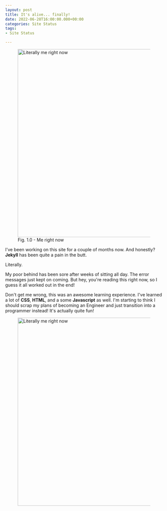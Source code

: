 ```yaml
---
layout: post
title: It's alive... finally!
date: 2022-06-28T16:00:00.000+00:00
categories: Site Status
tags:
- Site Status

---
```

<figure> <img src="https://cdn.discordapp.com/attachments/993410728088305734/993757362487828550/unknown.png" alt="Literally me right now" style="width:600px;"> <figcaption>Fig. 1.0 - Me right now</figcaption> </figure>

I've been working on this site for a couple of months now. And honestly? **Jekyll** has been quite a pain in the butt.

Literally.

My poor behind has been sore after weeks of sitting all day. The error messages just kept on coming. But hey, you're reading this right now, so I guess it all worked out in the end!

Don't get me wrong, this was an awesome learning experience. I've learned a lot of **CSS**, **HTML**, and a some **Javascript** as well. I'm starting to think I should scrap my plans of becoming an Engineer and just transition into a programmer instead! It's actually quite fun!

<figure> <img src="https://cdn.discordapp.com/attachments/993410728088305734/994090844019757117/Gifpro_out_fbeabc0fa9ed24e1afceff4a01824cfb.gif" alt="Literally me right now" style="width:600px;"> <figcaption></figcaption> </figure>
